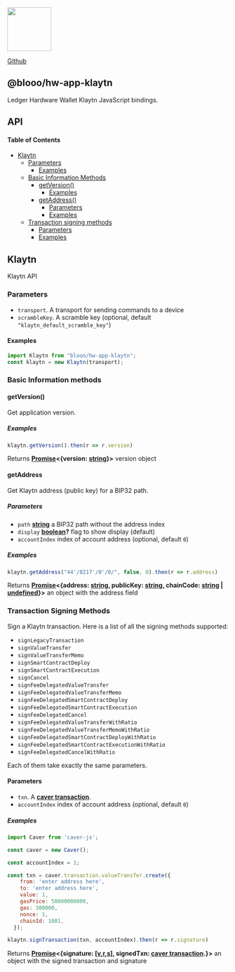 <img src="https://user-images.githubusercontent.com/211411/34776833-6f1ef4da-f618-11e7-8b13-f0697901d6a8.png" height="100" />

[Github](https://github.com/blooo-io/)
## @blooo/hw-app-klaytn

Ledger Hardware Wallet Klaytn JavaScript bindings.

## API


#### Table of Contents

*   [Klaytn](#klaytn)
    *   [Parameters](#parameters)
        *   [Examples](#examples)
    *   [Basic Information Methods](#basic-information-methods)
        *   [getVersion()](#getversion)
            *   [Examples](#examples-1)
        *   [getAddress()](#getaddress)
            *   [Parameters](#parameters-1)
            *   [Examples](#examples-2)
    *   [Transaction signing methods](#transaction-signing-methods)
        *   [Parameters](#parameters-2)
        *   [Examples](#examples-3)

## Klaytn

Klaytn API

### Parameters

*   `transport`. A transport for sending commands to a device
*   `scrambleKey`.  A scramble key (optional, default `"klaytn_default_scramble_key"`)

#### Examples

```javascript
import Klaytn from "blooo/hw-app-klaytn";
const klaytn = new Klaytn(transport);
```
### Basic Information methods

#### getVersion()
Get application version.
##### Examples

```javascript
klaytn.getVersion().then(r => r.version)
```

Returns **[Promise](https://developer.mozilla.org/docs/Web/JavaScript/Reference/Global_Objects/Promise)<{version: [string](https://developer.mozilla.org/docs/Web/JavaScript/Reference/Global_Objects/String)}>** version object

#### getAddress

Get Klaytn address (public key) for a BIP32 path.

##### Parameters

*   `path` **[string](https://developer.mozilla.org/docs/Web/JavaScript/Reference/Global_Objects/String)** a BIP32 path without the address index
*   `display` **[boolean](https://developer.mozilla.org/docs/Web/JavaScript/Reference/Global_Objects/Boolean)?** flag to show display (default)
*   `accountIndex`  index of account address (optional, default `0`)

##### Examples

```javascript
klaytn.getAddress("44'/8217'/0'/0/", false, 0).then(r => r.address)
```

Returns **[Promise](https://developer.mozilla.org/docs/Web/JavaScript/Reference/Global_Objects/Promise)<{address: [string](https://developer.mozilla.org/docs/Web/JavaScript/Reference/Global_Objects/String), publicKey: [string](https://developer.mozilla.org/docs/Web/JavaScript/Reference/Global_Objects/String), chainCode: [string](https://developer.mozilla.org/docs/Web/JavaScript/Reference/Global_Objects/String) | [undefined](https://developer.mozilla.org/en-US/docs/Web/JavaScript/Reference/Global_Objects/undefined)}>** an object with the address field

### Transaction Signing Methods

Sign a Klaytn transaction. Here is a list of all the signing methods supported:
- `signLegacyTransaction`
- `signValueTransfer`
- `signValueTransferMemo`
- `signSmartContractDeploy`
- `signSmartContractExecution`
- `signCancel`
- `signFeeDelegatedValueTransfer`
- `signFeeDelegatedValueTransferMemo`
- `signFeeDelegatedSmartContractDeploy`
- `signFeeDelegatedSmartContractExecution`
- `signFeeDelegatedCancel`
- `signFeeDelegatedValueTransferWithRatio`
- `signFeeDelegatedValueTransferMemoWithRatio`
- `signFeeDelegatedSmartContractDeployWithRatio`
- `signFeeDelegatedSmartContractExecutionWithRatio`
- `signFeeDelegatedCancelWithRatio`

Each of them take exactly the same parameters.

#### Parameters

*   `txn`. A **[caver transaction](https://archive-docs.klaytn.foundation/content/dapp/sdk/caver-js/api-references/caver.transaction)**.
*   `accountIndex`  index of account address (optional, default `0`)

##### Examples

```javascript
import Caver from 'caver-js';

const caver = new Caver();

const accountIndex = 1;

const txn = caver.transaction.valueTransfer.create({
    from: 'enter address here',
    to: 'enter address here',
    value: 1,
    gasPrice: 50000000000,
    gas: 300000,
    nonce: 1,
    chainId: 1001,
  });

klaytn.signTransaction(txn, accountIndex).then(r => r.signature)
```

Returns **[Promise](https://developer.mozilla.org/docs/Web/JavaScript/Reference/Global_Objects/Promise)<{signature: \[[v](https://developer.mozilla.org/docs/Web/JavaScript/Reference/Global_Objects/string),[r](https://developer.mozilla.org/docs/Web/JavaScript/Reference/Global_Objects/string),[s](https://developer.mozilla.org/docs/Web/JavaScript/Reference/Global_Objects/string)\], signedTxn: [caver transaction](https://archive-docs.klaytn.foundation/content/dapp/sdk/caver-js/api-references/caver.transaction).}>** an object with the signed transaction and signature
